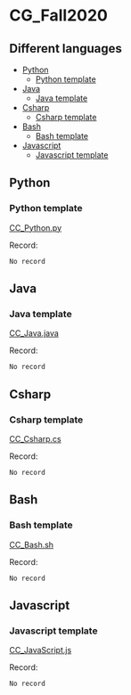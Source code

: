 # CG_Fall2020



## Different languages

- [Python](#Python)
    * [Python template](#Python-template)
- [Java](#Java)
    * [Java template](#Java-template)
- [Csharp](#Csharp)
    * [Csharp template](#Csharp-template)
- [Bash](#Bash)
    * [Bash template](#Bash-template)
- [Javascript](#Javascript)
    * [Javascript template](#Javascript-template)

## Python

### Python template
[CC_Python.py](CC_Python.py)

Record:
```
No record
```

## Java

### Java template
[CC_Java.java](CC_Java.java)

Record:

```
No record
```

## Csharp

### Csharp template
[CC_Csharp.cs](CC_Csharp.cs)

Record:

```
No record
```

## Bash

### Bash template
[CC_Bash.sh](CC_Bash.sh)

Record:

```
No record
```

## Javascript

### Javascript template
[CC_JavaScript.js](CC_JavaScript.js)

Record:

```
No record
```

